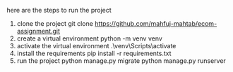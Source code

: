 here are the steps to run the project
1. clone the project
   git clone https://github.com/mahfuj-mahtab/ecom-assignment.git
2. create a virtual environment
  python -m venv venv
3. activate the virtual environment
  .\venv\Scripts\activate
4. install the requirements
  pip install -r requirements.txt
5. run the project
    python manage.py migrate
    python manage.py runserver

